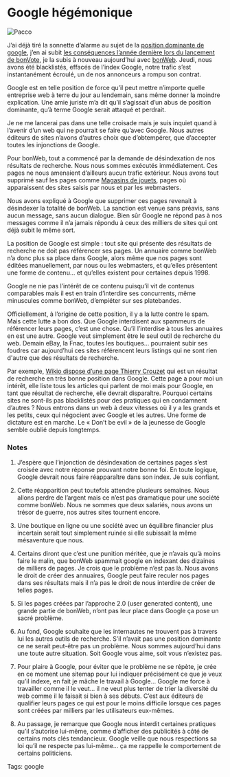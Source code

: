 # Google hégémonique

![Pacco](http://blog.tcrouzet.comhttps://tcrouzet.com/images_tc/2007/11/google.gif)

J’ai déjà tiré la sonnette d’alarme au sujet de la [position dominante de google](http://blog.tcrouzet.com/2007/07/09/hypercentralisation/), j’en ai subit [les conséquences l’année dernière lors du lancement de bonVote](http://blog.tcrouzet.com/2006/10/09/bonvote-otage-de-google-bis/), je la subis à nouveau aujourd’hui avec [bonWeb](http://www.bonweb.com/). Jeudi, nous avons été blacklistés, effacés de l’index Google, notre trafic s’est instantanément écroulé, un de nos annonceurs a rompu son contrat.

Google est en telle position de force qu’il peut mettre n’importe quelle entreprise web à terre du jour au lendemain, sans même donner la moindre explication. Une amie juriste m’a dit qu’il s’agissait d’un abus de position dominante, qu’à terme Google serait attaqué et perdrait.

Je ne me lancerai pas dans une telle croisade mais je suis inquiet quand à l’avenir d’un web qui ne pourrait se faire qu’avec Google. Nous autres éditeurs de sites n’avons d’autres choix que d’obtempérer, que d’accepter toutes les injonctions de Google.

Pour bonWeb, tout a commencé par la demande de désindexation de nos résultats de recherche. Nous nous sommes exécutés immédiatement. Ces pages ne nous amenaient d’ailleurs aucun trafic extérieur. Nous avons tout supprimé sauf les pages comme [Magasins de jouets](http://www.bonweb.com/magasins_jouets), pages où apparaissent des sites saisis par nous et par les webmasters.

Nous avons expliqué à Google que supprimer ces pages revenait à désindexer la totalité de bonWeb. La sanction est venue sans préavis, sans aucun message, sans aucun dialogue. Bien sûr Google ne répond pas à nos messages comme il n’a jamais répondu à ceux des milliers de sites qui ont déjà subit le même sort.

La position de Google est simple : tout site qui présente des résultats de recherche ne doit pas référencer ses pages. Un annuaire comme bonWeb n’a donc plus sa place dans Google, alors même que nos pages sont éditées manuellement, par nous ou les webmasters, et qu’elles présentent une forme de contenu… et qu’elles existent pour certaines depuis 1998.

Google ne nie pas l’intérêt de ce contenu puisqu’il vit de contenus comparables mais il est en train d’interdire ses concurrents, même minuscules comme bonWeb, d’empiéter sur ses platebandes.

Officiellement, à l’origine de cette position, il y a la lutte contre le spam. Mais cette lutte a bon dos. Que Google interdisent aux spammeurs de référencer leurs pages, c’est une chose. Qu’il l’interdise à tous les annuaires en est une autre. Google veut simplement être le seul outil de recherche du web. Demain eBay, la Fnac, toutes les boutiques… pourraient subir ses foudres car aujourd’hui ces sites référencent leurs listings qui ne sont rien d'autre que des résultats de recherche.

Par exemple, [Wikio dispose d’une page Thierry Crouzet](http://www.wikio.fr/news/Thierry+Crouzet) qui est un résultat de recherche en très bonne position dans Google. Cette page a pour moi un intérêt, elle liste tous les articles qui parlent de moi mais pour Google, en tant que résultat de recherche, elle devrait disparaître. Pourquoi certains sites ne sont-ils pas blacklistés pour des pratiques qui en condamnent d’autres ? Nous entrons dans un web à deux vitesses où il y a les grands et les petits, ceux qui négocient avec Google et les autres. Une forme de dictature est en marche. Le « Don’t be evil » de la jeunesse de Google semble oublié depuis longtemps.

### Notes

1. J’espère que l’injonction de désindexation de certaines pages s’est croisée avec notre réponse prouvant notre bonne foi. En toute logique, Google devrait nous faire réapparaître dans son index. Je suis confiant.

2. Cette réapparition peut toutefois attendre plusieurs semaines. Nous allons perdre de l’argent mais ce n’est pas dramatique pour une société comme bonWeb. Nous ne sommes que deux salariés, nous avons un trésor de guerre, nos autres sites tournent encore.

3. Une boutique en ligne ou une société avec un équilibre financier plus incertain serait tout simplement ruinée si elle subissait la même mésaventure que nous.

4. Certains diront que c’est une punition méritée, que je n’avais qu’à moins faire le malin, que bonWeb spammait google en indexant des dizaines de milliers de pages. Je crois que le problème n’est pas là. Nous avons le droit de créer des annuaires, Google peut faire reculer nos pages dans ses résultats mais il n’a pas le droit de nous interdire de créer de telles pages.

5. Si les pages créées par l’approche 2.0 (user generated content), une grande partie de bonWeb, n’ont pas leur place dans Google ça pose un sacré problème.

6. Au fond, Google souhaite que les internautes ne trouvent pas à travers lui les autres outils de recherche. S’il n’avait pas une position dominante ce ne serait peut-être pas un problème. Nous sommes aujourd’hui dans une toute autre situation. Soit Google vous aime, soit vous n’existez pas.

7. Pour plaire à Google, pour éviter que le problème ne se répète, je crée en ce moment une sitemap pour lui indiquer précisément ce que je veux qu’il indexe, en fait je mâche le travail à Google… Google me force à travailler comme il le veut… il ne veut plus tenter de trier la diversité du web comme il le faisait si bien à ses débuts. C’est aux éditeurs de qualifier leurs pages ce qui est pour le moins difficile lorsque ces pages sont créées par milliers par les utilisateurs eux-mêmes.

8. Au passage, je remarque que Google nous interdit certaines pratiques qu’il s’autorise lui-même, comme d’afficher des publicités à côté de certains mots clés tendancieux. Google veille que nous respections sa loi qu’il ne respecte pas lui-même… ça me rappelle le comportement de certains politiciens.

Tags: google